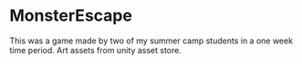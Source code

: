 # MonsterEscape
This was a game made by two of my summer camp students in a one week time period.
Art assets from unity asset store.
